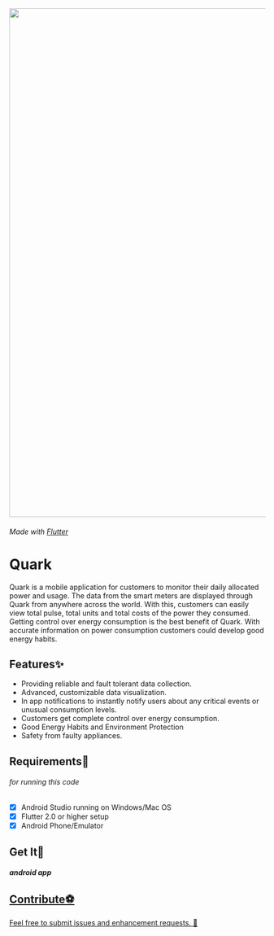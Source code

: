 

<div align="center">
  <img src="assets/q.png" width="1000">
</div>

###### Made with <a href="https://flutter.dev/"> Flutter </a>
# Quark 
Quark is a mobile application for customers to monitor their daily allocated power and usage. The data from the smart meters are displayed through Quark from anywhere across the world. With this, customers can easily view total pulse, total units and total costs of the power they consumed. Getting control over energy consumption is the best benefit of Quark. With accurate information on power consumption customers could develop good energy habits.


## Features✨

* Providing reliable and fault tolerant data collection.
* Advanced, customizable data visualization.
* In app notifications to instantly notify users about any critical events or unusual consumption levels.
* Customers get complete control over energy consumption.
* Good Energy Habits and Environment Protection
* Safety from faulty appliances.


 <div></div>

## Requirements🎫
###### for running this code
- [x] Android Studio running on Windows/Mac OS
- [x] Flutter 2.0 or higher setup
- [x] Android Phone/Emulator

## Get It🎊

##### android app 
<a href='//com-example-multicalculator.en.uptodown.com/android' title='Download Quark' >       

  
## Contribute⚽

Feel free to submit issues and enhancement requests. 🤗



